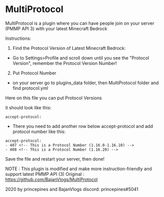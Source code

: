 # MultiProtocol
MultiProtocol is a plugin where you can have people join on your server (PMMP API 3) with your latest
Minecraft Bedrock

Instructions:
1. Find the Protocol Version of Latest Minecraft Bedrock:
- Go to Settings>Profile and scroll down until you see the "Protocol Version",
remember the Protocol Version Number!

2. Put Protocol Number
- on your server go to plugins_data folder, then MultiProtocol folder and
find protocol.yml

Here on this file you can put Protocol Versions

it should look like this:

```
accept-protocol:
```

- There you need to add another row below accept-protocol and add protocol number like this:

```
accept-protocol:
- 407 <!-- This is a Protocol Number (1.16.0-1.16.10) -->
- 408 <!-- This is a Protocol Number (1.16.20) -->
```


Save the file and restart your server, then done!


NOTE : This plugin is modified and make more instruction-friendly and support latest PMMP API (3)
Original : https://github.com/BajanVlogs/MultiProtocol



2020 by princepines and BajanVlogs
discord: princepines#5041
